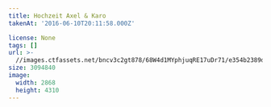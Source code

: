 ```yaml
---
title: Hochzeit Axel & Karo
takenAt: '2016-06-10T20:11:58.000Z'

license: None
tags: []
url: >-
  //images.ctfassets.net/bncv3c2gt878/68W4d1MYphjuqRE17uDr71/e354b2389dc5629f73c43845a7f9b8c0/hochzeit-axel--karo_28100101571_o
size: 3094840
image:
  width: 2868
  height: 4310
---
```

